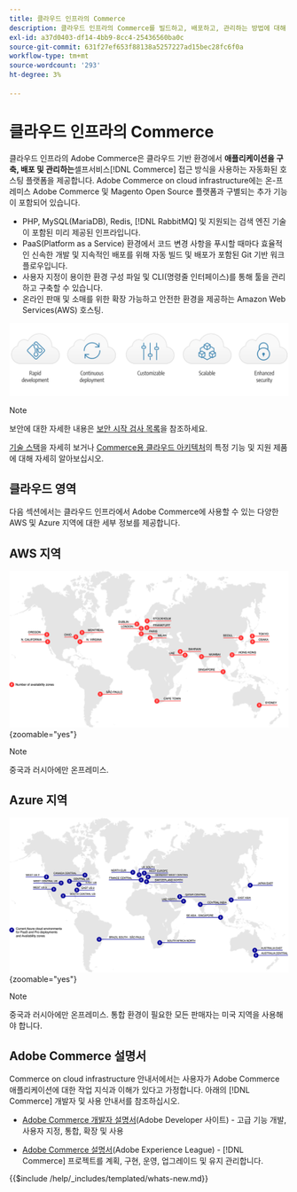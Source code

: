 ```yaml
---
title: 클라우드 인프라의 Commerce
description: 클라우드 인프라의 Commerce를 빌드하고, 배포하고, 관리하는 방법에 대해 알아봅니다.
exl-id: a37d0403-df14-4bb9-8cc4-25436560ba0c
source-git-commit: 631f27ef653f88138a5257227ad15bec28fc6f0a
workflow-type: tm+mt
source-wordcount: '293'
ht-degree: 3%

---
```



# 클라우드 인프라의 Commerce

클라우드 인프라의 Adobe Commerce은 클라우드 기반 환경에서 **애플리케이션을 구축, 배포 및 관리하는**&#x200B;셀프서비스[!DNL Commerce] 접근 방식을 사용하는 자동화된 호스팅 플랫폼을 제공합니다. Adobe Commerce on cloud infrastructure에는 온-프레미스 Adobe Commerce 및 Magento Open Source 플랫폼과 구별되는 추가 기능이 포함되어 있습니다.

- PHP, MySQL(MariaDB), Redis, [!DNL RabbitMQ] 및 지원되는 검색 엔진 기술이 포함된 미리 제공된 인프라입니다.
- PaaS(Platform as a Service) 환경에서 코드 변경 사항을 푸시할 때마다 효율적인 신속한 개발 및 지속적인 배포를 위해 자동 빌드 및 배포가 포함된 Git 기반 워크플로우입니다.
- 사용자 지정이 용이한 환경 구성 파일 및 CLI(명령줄 인터페이스)를 통해 툴을 관리하고 구축할 수 있습니다.
- 온라인 판매 및 소매를 위한 확장 가능하고 안전한 환경을 제공하는 Amazon Web Services(AWS) 호스팅.

![클라우드의 이점](../assets/CloudBenefits.svg)

>[!NOTE]
>
>보안에 대한 자세한 내용은 [보안 시작 검사 목록](https://experienceleague.adobe.com/ko/docs/commerce-on-cloud/user-guide/launch/checklist#security-configuration)을 참조하세요.

[기술 스택](architecture/tech-stack.md)을 자세히 보거나 [Commerce용 클라우드 아키텍처](architecture/cloud-architecture.md)의 특정 기능 및 지원 제품에 대해 자세히 알아보십시오.

<div id="recs-overview-body-1"></div>
<div id="recs-overview-body-2"></div>
<div id="recs-overview-body-3"></div>
<div id="recs-overview-body-4"></div>
<div id="recs-overview-body-5"></div>
<div id="recs-overview-body-6"></div>

## 클라우드 영역

다음 섹션에서는 클라우드 인프라에서 Adobe Commerce에 사용할 수 있는 다양한 AWS 및 Azure 지역에 대한 세부 정보를 제공합니다.

## AWS 지역

![AWS 지역을 보여 주는 다이어그램](../assets/aws-regions.svg){zoomable="yes"}

>[!NOTE]
>
> 중국과 러시아에만 온프레미스.

## Azure 지역

![Azure 지역을 보여 주는 다이어그램](../assets/azure-regions.svg){zoomable="yes"}

>[!NOTE]
>
> 중국과 러시아에만 온프레미스. 통합 환경이 필요한 모든 판매자는 미국 지역을 사용해야 합니다.

## Adobe Commerce 설명서

Commerce on cloud infrastructure 안내서에서는 사용자가 Adobe Commerce 애플리케이션에 대한 작업 지식과 이해가 있다고 가정합니다. 아래의 [!DNL Commerce] 개발자 및 사용 안내서를 참조하십시오.

- [Adobe Commerce 개발자 설명서](https://developer.adobe.com/commerce/docs/)&#x200B;(Adobe Developer 사이트) - 고급 기능 개발, 사용자 지정, 통합, 확장 및 사용

- [Adobe Commerce 설명서](https://experienceleague.adobe.com/docs/commerce.html?lang=ko)&#x200B;(Adobe Experience League) - [!DNL Commerce] 프로젝트를 계획, 구현, 운영, 업그레이드 및 유지 관리합니다.

{{$include /help/_includes/templated/whats-new.md}}

<!-- Last updated from includes: 2025-09-03 15:12:41 -->
